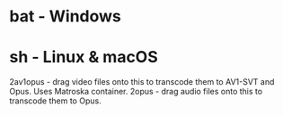 # bat - Windows
# sh - Linux & macOS

2av1opus - drag video files onto this to transcode them to AV1-SVT and Opus. Uses Matroska container.
2opus - drag audio files onto this to transcode them to Opus.